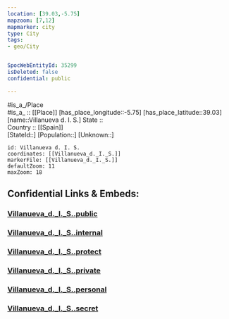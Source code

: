 ```yaml
---
location: [39.03,-5.75] 
mapzoom: [7,12] 
mapmarker: city 
type: City
tags:
- geo/City


SpocWebEntityId: 35299
isDeleted: false
confidential: public

---
```

#is_a_/Place  
#is_a_ :: [[Place]] 
[has_place_longitude::-5.75] 
[has_place_latitude::39.03] 
[name::Villanueva d. I. S.] 
State ::  
Country :: [[Spain]]  
[StateId::] 
[Population::] 
[Unknown::] 


```leaflet
id: Villanueva d. I. S.
coordinates: [[Villanueva_d._I._S.]] 
markerFile: [[Villanueva_d._I._S.]] 
defaultZoom: 11 
maxZoom: 18
```


## Confidential Links & Embeds: 

### [Villanueva_d._I._S..public](/_public/\Earth\Continent\Europe\Europe~South\Spain\Provinces~Spain\Extremadura\Badajoz.Province\CityVillanueva_d._I._S..public.md) 

### [Villanueva_d._I._S..internal](/_internal/\Earth\Continent\Europe\Europe~South\Spain\Provinces~Spain\Extremadura\Badajoz.Province\CityVillanueva_d._I._S..internal.md) 

### [Villanueva_d._I._S..protect](/_protect/\Earth\Continent\Europe\Europe~South\Spain\Provinces~Spain\Extremadura\Badajoz.Province\CityVillanueva_d._I._S..protect.md) 

### [Villanueva_d._I._S..private](/_private/\Earth\Continent\Europe\Europe~South\Spain\Provinces~Spain\Extremadura\Badajoz.Province\CityVillanueva_d._I._S..private.md) 

### [Villanueva_d._I._S..personal](/_personal/\Earth\Continent\Europe\Europe~South\Spain\Provinces~Spain\Extremadura\Badajoz.Province\CityVillanueva_d._I._S..personal.md) 

### [Villanueva_d._I._S..secret](/_secret/\Earth\Continent\Europe\Europe~South\Spain\Provinces~Spain\Extremadura\Badajoz.Province\CityVillanueva_d._I._S..secret.md)

